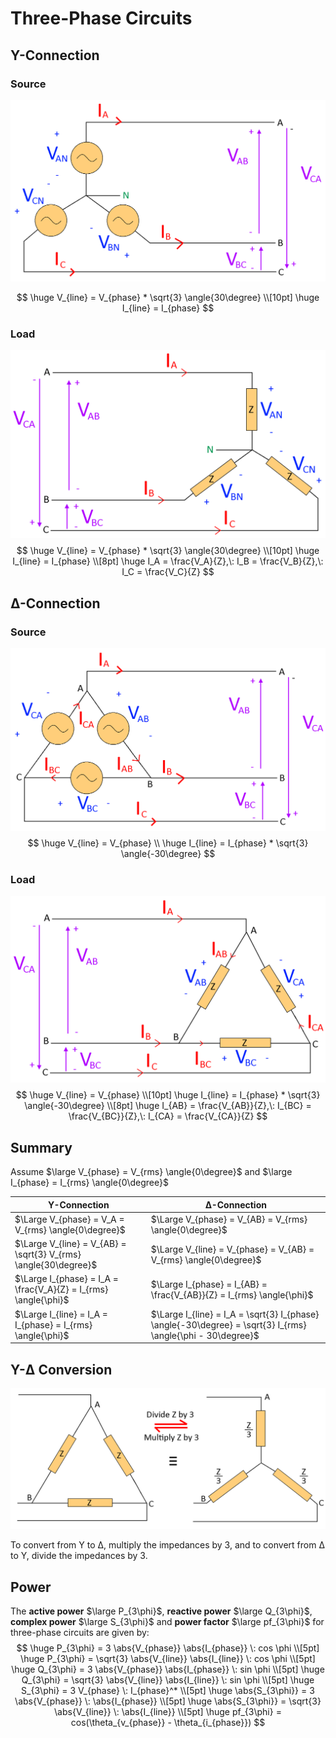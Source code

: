 # Three-Phase Circuits

## Y-Connection

### Source

![3 Phase Y Source](img/ThreePhaseCircuits/3_Phase_Y_Source.png)

$$
\huge V_{line} = V_{phase} * \sqrt{3} \angle{30\degree} \\[10pt]
\huge I_{line} = I_{phase}
$$

### Load

![3 Phase Y Load](img/ThreePhaseCircuits/3_Phase_Y_Load.png)
$$
\huge V_{line} = V_{phase} * \sqrt{3} \angle{30\degree} \\[10pt]
\huge I_{line} = I_{phase} \\[8pt]
\huge I_A = \frac{V_A}{Z},\: I_B = \frac{V_B}{Z},\: I_C = \frac{V_C}{Z}
$$

## Δ-Connection

### Source

![3 Phase Delta Source](img/ThreePhaseCircuits/3_Phase_Delta_Source.png)
$$
\huge V_{line} = V_{phase} \\
\huge I_{line} = I_{phase} * \sqrt{3} \angle{-30\degree}
$$

### Load

![3 Phase Delta Load](img/ThreePhaseCircuits/3_Phase_Delta_Load.png)
$$
\huge V_{line} = V_{phase} \\[10pt]
\huge I_{line} = I_{phase} * \sqrt{3} \angle{-30\degree} \\[8pt]
\huge I_{AB} = \frac{V_{AB}}{Z},\: I_{BC} = \frac{V_{BC}}{Z},\: I_{CA} = \frac{V_{CA}}{Z}
$$

## Summary

Assume $\large V_{phase} = V_{rms} \angle{0\degree}$ and $\large I_{phase} = I_{rms} \angle{0\degree}$

Y-Connection | Δ-Connection
--- | ---
$\Large V_{phase} = V_A = V_{rms} \angle{0\degree}$ | $\Large V_{phase} = V_{AB} = V_{rms} \angle{0\degree}$
$\Large V_{line} = V_{AB} = \sqrt{3} V_{rms} \angle{30\degree}$ | $\Large V_{line} = V_{phase} = V_{AB} = V_{rms} \angle{0\degree}$
$\Large I_{phase} = I_A = \frac{V_A}{Z} = I_{rms} \angle{\phi}$ | $\Large I_{phase} = I_{AB} = \frac{V_{AB}}{Z} = I_{rms} \angle{\phi}$
$\Large I_{line} = I_A = I_{phase} = I_{rms} \angle{\phi}$ | $\Large I_{line} = I_A = \sqrt{3} I_{phase} \angle{-30\degree} = \sqrt{3} I_{rms} \angle{\phi - 30\degree}$

## Y-Δ Conversion

![Y-Delta Conversion](img/ThreePhaseCircuits/Y_Delta_Conversion.png)

To convert from Y to Δ, multiply the impedances by 3, and to convert from Δ to Y, divide the impedances by 3.

## Power

The **active power** $\large P_{3\phi}$, **reactive power** $\large Q_{3\phi}$, **complex power** $\large S_{3\phi}$ and **power factor** $\large pf_{3\phi}$ for three-phase circuits are given by:
$$
\huge P_{3\phi} = 3 \abs{V_{phase}} \abs{I_{phase}} \: cos \phi \\[5pt]
\huge P_{3\phi} = \sqrt{3} \abs{V_{line}} \abs{I_{line}} \: cos \phi \\[5pt]
\huge Q_{3\phi} = 3 \abs{V_{phase}} \abs{I_{phase}} \: sin \phi \\[5pt]
\huge Q_{3\phi} = \sqrt{3} \abs{V_{line}} \abs{I_{line}} \: sin \phi \\[5pt]
\huge S_{3\phi} = 3 V_{phase} \: I_{phase}^* \\[5pt]
\huge \abs{S_{3\phi}} = 3 \abs{V_{phase}} \: \abs{I_{phase}} \\[5pt]
\huge \abs{S_{3\phi}} = \sqrt{3} \abs{V_{line}} \: \abs{I_{line}} \\[5pt]
\huge pf_{3\phi} = cos(\theta_{v_{phase}} - \theta_{i_{phase}})
$$
